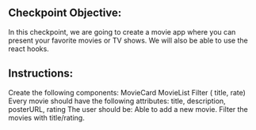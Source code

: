 ## Checkpoint Objective:

In this checkpoint, we are going to create a movie app where you can present your favorite movies or TV shows. We will also be able to use the react hooks.

## Instructions:

Create the following components:
MovieCard
MovieList
Filter ( title, rate)
Every movie should have the following attributes: title, description, posterURL, rating
The user should be:
Able to add a new movie.
Filter the movies with title/rating.
